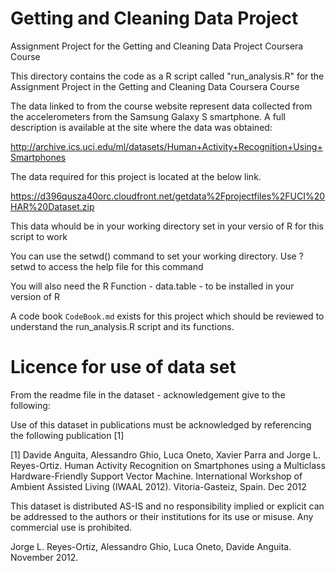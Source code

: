 Getting and Cleaning Data Project
=================================

Assignment Project for the Getting and Cleaning Data Project Coursera Course

This directory contains the code as a R script called "run_analysis.R" for the Assignment Project in the Getting and Cleaning Data Coursera Course

The data linked to from the course website represent data collected from the accelerometers from the Samsung Galaxy S smartphone. A full description is available at the site where the data was obtained: 

http://archive.ics.uci.edu/ml/datasets/Human+Activity+Recognition+Using+Smartphones 

The data required for this project is located at the below link.

https://d396qusza40orc.cloudfront.net/getdata%2Fprojectfiles%2FUCI%20HAR%20Dataset.zip 

This data whould be in your working directory set in your versio of R for this script to work

You can use the setwd() command to set your working directory. Use ?setwd to access the help file for this command

You will also need the R Function - data.table - to be installed in your version of R


A code book `CodeBook.md` exists for this project which should be reviewed to understand the run_analysis.R script and its functions. 

Licence for use of data set
===========================

From the readme file in the dataset - acknowledgement give to the following:

Use of this dataset in publications must be acknowledged by referencing the following publication [1] 

[1] Davide Anguita, Alessandro Ghio, Luca Oneto, Xavier Parra and Jorge L. Reyes-Ortiz. Human Activity Recognition on Smartphones using a Multiclass Hardware-Friendly Support Vector Machine. International Workshop of Ambient Assisted Living (IWAAL 2012). Vitoria-Gasteiz, Spain. Dec 2012

This dataset is distributed AS-IS and no responsibility implied or explicit can be addressed to the authors or their institutions for its use or misuse. Any commercial use is prohibited.

Jorge L. Reyes-Ortiz, Alessandro Ghio, Luca Oneto, Davide Anguita. November 2012.
